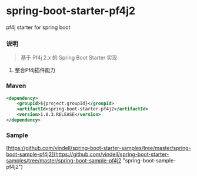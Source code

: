 # spring-boot-starter-pf4j2
pf4j starter for spring boot

### 说明


 > 基于 Pf4j 2.x 的 Spring Boot Starter 实现

1. 整合Pf4j插件能力

### Maven

``` xml
<dependency>
	<groupId>${project.groupId}</groupId>
	<artifactId>spring-boot-starter-pf4j2</artifactId>
	<version>1.0.3.RELEASE</version>
</dependency>
```

### Sample

[https://github.com/vindell/spring-boot-starter-samples/tree/master/spring-boot-sample-pf4j2](https://github.com/vindell/spring-boot-starter-samples/tree/master/spring-boot-sample-pf4j2 "spring-boot-sample-pf4j2")

